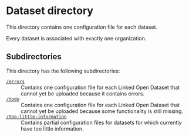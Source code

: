 # Dataset directory

This directory contains one configuration file for each dataset.

Every dataset is associated with exactly one organization.

## Subdirectories

This directory has the following subdirectories:

<dl>
  <dt><a href="errors"><code>/errors</code></a></dt>
  <dd>Contains one configuration file for each Linked Open Dataset that cannot yet be uploaded because it contains errors.</dd>
  <dt><a href="todo"><code>/todo</code></a></dt>
  <dd>Contains one configuration file for each Linked Open Dataset that cannot yet be uploaded because some functionality is still missing.</dd>
  <dt><a href="too-little-information"><code>/too-little-information</code></a></dt>
  <dd>Contains partial configuration files for datasets for which currently have too little information.</dd>
</dl>
